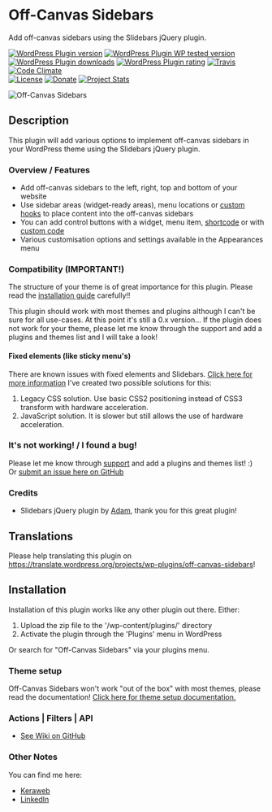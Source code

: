 # Off-Canvas Sidebars
Add off-canvas sidebars using the Slidebars jQuery plugin.

[![WordPress Plugin version](https://img.shields.io/wordpress/plugin/v/off-canvas-sidebars.svg?style=flat)](https://wordpress.org/plugins/off-canvas-sidebars/)
[![WordPress Plugin WP tested version](https://img.shields.io/wordpress/v/off-canvas-sidebars.svg?style=flat)](https://wordpress.org/plugins/off-canvas-sidebars/)
[![WordPress Plugin downloads](https://img.shields.io/wordpress/plugin/dt/off-canvas-sidebars.svg?style=flat)](https://wordpress.org/plugins/off-canvas-sidebars/)
[![WordPress Plugin rating](https://img.shields.io/wordpress/plugin/r/off-canvas-sidebars.svg?style=flat)](https://wordpress.org/plugins/off-canvas-sidebars/)
[![Travis](https://secure.travis-ci.org/JoryHogeveen/off-canvas-sidebars.png?branch=master)](http://travis-ci.org/JoryHogeveen/off-canvas-sidebars)
[![Code Climate](https://codeclimate.com/github/JoryHogeveen/off-canvas-sidebars/badges/gpa.svg)](https://codeclimate.com/github/JoryHogeveen/off-canvas-sidebars)  
[![License](https://img.shields.io/badge/license-GPL--2.0%2B-green.svg)](https://github.com/JoryHogeveen/off-canvas-sidebars/blob/master/license.txt)
[![Donate](https://img.shields.io/badge/Donate-PayPal-green.svg)](https://www.paypal.com/cgi-bin/webscr?cmd=_donations&business=YGPLMLU7XQ9E8&lc=NL&item_name=Off%2dCanvas%20Sidebars&item_number=JWPP%2dOCS&currency_code=EUR&bn=PP%2dDonationsBF%3abtn_donateCC_LG%2egif%3aNonHosted)
[![Project Stats](https://www.openhub.net/p/off-canvas-sidebars/widgets/project_thin_badge.gif)](https://www.openhub.net/p/off-canvas-sidebars)

![Off-Canvas Sidebars](https://raw.githubusercontent.com/JoryHogeveen/off-canvas-sidebars/master/.github/assets/banner-1544x500.jpg)  

## Description
This plugin will add various options to implement off-canvas sidebars in your WordPress theme using the Slidebars jQuery plugin.

### Overview / Features
*	Add off-canvas sidebars to the left, right, top and bottom of your website
*	Use sidebar areas (widget-ready areas), menu locations or [custom hooks](https://github.com/JoryHogeveen/off-canvas-sidebars/wiki/Actions-&-Filters) to place content into the off-canvas sidebars
*	You can add control buttons with a widget, menu item, [shortcode](https://github.com/JoryHogeveen/off-canvas-sidebars/wiki/Shortcodes) or with [custom code](https://github.com/JoryHogeveen/off-canvas-sidebars/wiki/Theme-setup)
*	Various customisation options and settings available in the Appearances menu

### Compatibility (IMPORTANT!)
The structure of your theme is of great importance for this plugin. Please read the [installation guide](https://wordpress.org/plugins/off-canvas-sidebars/installation/) carefully!!

This plugin should work with most themes and plugins although I can't be sure for all use-cases. At this point it's still a 0.x version...
If the plugin does not work for your theme, please let me know through the support and add a plugins and themes list and I will take a look!

#### Fixed elements (like sticky menu's)
There are known issues with fixed elements and Slidebars. [Click here for more information](https://www.adchsm.com/slidebars/help/advanced-usage/elements-with-fixed-positions/)
I've created two possible solutions for this:

1. Legacy CSS solution. Use basic CSS2 positioning instead of CSS3 transform with hardware acceleration.
2. JavaScript solution. It is slower but still allows the use of hardware acceleration.

### It's not working! / I found a bug!
Please let me know through [support](https://wordpress.org/support/plugin/off-canvas-sidebars) and add a plugins and themes list! :)  
Or [submit an issue here on GitHub](https://github.com/JoryHogeveen/off-canvas-sidebars/issues)

### Credits
*	Slidebars jQuery plugin by [Adam](https://www.adchsm.com/slidebars/ "Adam"), thank you for this great plugin!

## Translations
Please help translating this plugin on https://translate.wordpress.org/projects/wp-plugins/off-canvas-sidebars!

## Installation
Installation of this plugin works like any other plugin out there. Either:

1. Upload the zip file to the '/wp-content/plugins/' directory
2. Activate the plugin through the 'Plugins' menu in WordPress

Or search for "Off-Canvas Sidebars" via your plugins menu.

### Theme setup

Off-Canvas Sidebars won't work "out of the box" with most themes, please read the documentation!
[Click here for theme setup documentation.](https://github.com/JoryHogeveen/off-canvas-sidebars/wiki/Theme-setup)

### Actions | Filters | API

*	[See Wiki on GitHub](https://github.com/JoryHogeveen/off-canvas-sidebars/wiki)

### Other Notes
You can find me here:

*	[Keraweb](http://www.keraweb.nl/ "Keraweb")
*	[LinkedIn](https://nl.linkedin.com/in/joryhogeveen "LinkedIn profile")
